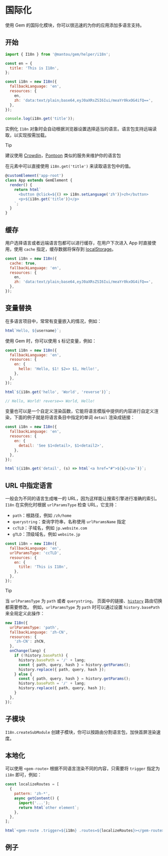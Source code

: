 # 国际化

使用 Gem 的国际化模块，你可以很迅速的为你的应用添加多语言支持。

## 开始

```js
import { I18n } from '@mantou/gem/helper/i18n';

const en = {
  title: 'This is I18n',
};

const i18n = new I18n({
  fallbackLanguage: 'en',
  resources: {
    en,
    zh: 'data:text/plain;base64,eyJ0aXRsZSI6Iui/meaYr0kxOG4ifQ==',
  },
});

console.log(i18n.get('title'));
```

实例化 `I18n` 对象时会自动根据浏览器设置选择适当的语言。语言包支持远端读取，以实现按需加载。

> [!TIP]
> 建议使用 [Crowdin](https://crowdin.com/)，[Pontoon](https://github.com/mozilla/pontoon/) 类似的服务来维护你的语言包

在元素中可以直接使用 `i18n.get('title')` 来读取语言包中的值。

```js
@customElement('app-root')
class App extends GemElement {
  render() {
    return html`
      <button @click=${() => i18n.setLanguage('zh')}>zh</button>
      <p>${i18n.get('title')}</p>
    `;
  }
}
```

## 缓存

用户选择语言或者远端语言包都可以进行缓存，在用户下次进入 App 时直接使用，使用 `cache` 指定，缓存数据将保存到 [localStorage](https://developer.mozilla.org/en-US/docs/Web/API/Window/localStorage)。

```js 2
const i18n = new I18n({
  cache: true,
  fallbackLanguage: 'en',
  resources: {
    en,
    zh: 'data:text/plain;base64,eyJ0aXRsZSI6Iui/meaYr0kxOG4ifQ==',
  },
});
```

## 变量替换

在多语言项目中，常常有变量嵌入的情况，例如：

```js
html`Hello, ${username}`;
```

使用 Gem 时，你可以使用 `$` 标记变量，例如：

```js
const i18n = new I18n({
  fallbackLanguage: 'en',
  resources: {
    en: {
      hello: 'Hello, $1! $2=> $1, Hello!',
    },
  },
});

html`${i18n.get('hello', 'World', 'reverse')}`;

// Hello, World! reverse=> World, Hello!
```

变量也可以是一个自定义渲染函数，它能将语言模版中提供的内容进行自定义渲染，下面的例子就是将语言条目中指定的单词 `detail` 渲染成链接：

```js
const i18n = new I18n({
  fallbackLanguage: 'en',
  resources: {
    en: {
      detail: 'See $1<detail>, $1<detail2>',
    },
  },
});

html`${i18n.get('detail', (s) => html`<a href="#">${s}</a>`)}`;
```

## URL 中指定语言

一般会为不同的语言生成唯一的 URL，因为这样能让搜索引擎进行准确的索引。`I18n` 在实例化时根据 `urlParamsType` 检查 URL，它支持：

- `path`：根路径，例如 `/zh/home`
- `querystring`：查询字符串，名称使用 `urlParamsName` 指定
- `ccTLD`：子域名，例如 `jp.website.com`
- `gTLD`：顶级域名，例如 `website.jp`

```js
const i18n = new I18n({
  fallbackLanguage: 'en',
  urlParamsType: 'ccTLD',
  resources: {
    en: {
      title: 'This is I18n',
    },
  },
});
```

> [!TIP]
> 当 `urlParamsType` 为 `path` 或者 `querystring`，
> 页面中的链接、[`history`](../../003-api/004-history.md) 路由切换都需要修改。
> 例如，`urlParamsType` 为 `path` 时可以通过设置 `history.basePath` 来全局定义此操作：
>
> ```js
> new I18n({
>   urlParamsType: 'path',
>   fallbackLanguage: 'zh-CN',
>   resources: {
>     'zh-CN': zhCN,
>   },
>   onChange(lang) {
>     if (!history.basePath) {
>       history.basePath = '/' + lang;
>       const { path, query, hash } = history.getParams();
>       history.replace({ path, query, hash });
>     } else {
>       const { path, query, hash } = history.getParams();
>       history.basePath = '/' + lang;
>       history.replace({ path, query, hash });
>     }
>   },
> });
> ```

## 子模块

`I18n.createSubModule` 创建子模块，你可以按路由分割语言包，加快首屏渲染速度。

## 本地化

可以使用 `<gem-route>` 根据不同语言渲染不同的内容，只需要将 `trigger` 指定为 `i18n` 即可，例如：

```js
const localizeRoutes = [
  {
    pattern: 'zh-*',
    async getContent() {
      import('...');
      return html`other element`;
    },
  },
];

html`<gem-route .trigger=${i18n} .routes=${localizeRoutes}></gem-route>`;
```

## 例子

<gbp-raw src="https://raw.githubusercontent.com/mantou132/gem/main/packages/gem-examples/src/i18n/index.ts"></gbp-raw>
